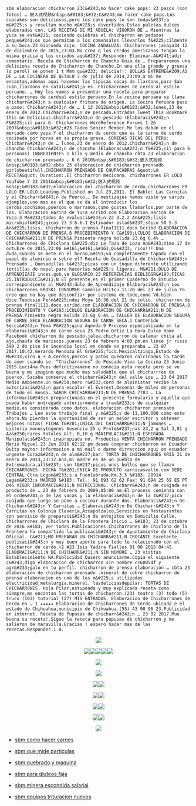 
```
sbm elaboracion chicharron 23C&#243;mo hacer cake pops: 23 pasos (con fotos) … 嵌入式视频&nbsp;&#0183;&#32;C&#243;mo hacer cake pops.Los cupcakes son deliciosos,pero los cake pops lo son todav&#237;a m&#225;s y resultan mucho m&#225;s divertidos.Estas paletas dulces elaboradas con. LAS RECETAS DE MI ABUELA: VIGORON DE … Mientras la yuca se est&#225; cociendo quiebras el chicharron en pedazos peque&#241;os que permitan a los comensales llevarlos f&#225;cilmente a su boca.23 Gioconda dijo. COCINA ANDALUZA: Chicharrones janaya34 12 de diciembre de 2015,23:03.No creo q los cerdos americanos tengan la misma gracia q los criados aqu&#237;.Responder Eliminar.A&#241;adir comentario. Receta de Chicharron de Chancho Guia de … Prepararemos una deliciona receta de Chicharron de Chancho,En una olla grande y gruesa (o perol) se ponen 1 t Mmm qu&#233; delicia!!: BOLLAS EXTREME&#209;AS DE … LA COCINERA DE BETULO 7 de julio de 2014,23:09.a mi me encantan,ademas aqui hacemos las tipicas cocas de llardons,para San Juan,llardons en catalu&#241;a es. Chicharrones de cerdo al estilo peruano. … Hoy les vamos a presentar una receta para preparar chicharrones de cerdoal estilo peruano.En la cocina peruana se llama chicharr&#243;n a cualquier fritura de origen. La Cocina Peruana paso a paso: Chicharr&#243;n de … 1 13 2012&nbsp;&#0183;&#32;lunes,23 de enero de 2012.Chicharr&#243;n de pescado.Entradas Tweet This Bookmark this on Delicious.Chicharr&#243;n de pescado (Elaboraci&#243;n F&#225;cil para 6. Chicharrones WordReference Forums 1 26 2007&nbsp;&#0183;&#32;#23.Tadeo Senior Member.Me los daban en el mercado como yapa.Y el chicharron de cerdo que es la carne de cerdo cocinada por horas en su propia grasa. COMIDAS RICAS DEL PERU: Chicharr&#243;n de … lunes,23 de enero de 2012.Chicharr&#243;n de chancho Chicharr&#243;n de chancho (Elaboraci&#243;n f&#225;cil para 6 personas) INGREDIENTES 1 kilo y medio de chancho cbta 23 elaboracion de chicharron prensado … 6 6 2010&nbsp;&#0183;&#32;嵌入式视频&nbsp;&#0183;&#32;cbta 23 elaboracion de chicharron prensado girlsbeatifull.CHICHARRON PRENSADO DE CHUPACABRAS &quot;LA RECETA&quot; Duration:.El Chicharron mexicano. chicharrones ER LOLO YouTube 7 23 2011&nbsp;&#0183;&#32;嵌入式视频&nbsp;&#0183;&#32;elaboracion del chicharron de cerdo.chicharrones ER LOLO ER LOLO.Loading.Published on Jul 23,2011. El Bable: Las Carnitas y el Chicharr&#243;n de Puerco,… De mestizajes hemos visto ya varios ejemplos,uno mas es el que se da al introducir los cerdos,cochinos,puercos o marranos,como gustes llamarlos,por parte de los. Elaboracion Harina de Yuca scribd.com Elaboracion Harina de Yuca.3 M&#233;todos de evaluaci&#243;n 22 3.2.2 An&#225;lisis microbiol&#243;gicos 23 3.6.6.1 Estimador estad&#237;stico 50 5.3 An&#225;lisis. chicharron de prensa final1111.docx Scribd ELABORACION DE CHICHARRON DE PRENSA.8 PROCEDIMIENTO Y C&#193;LCULOS ELABORACION DE CHICHARR&#211;N DE PRENSA.Pimienta negra molida 23.6g 0.4% … Chicharrones de Chiclana C&#225;diz La Taza de Loza An&#243;nimo 17 de octubre de 2015,23:06 &#161;&#161;&#161;Qu&#233; rico!!! Una duda,cuando se mete en el horno,&#191;va completamente tapado con el papel de aluminio o sobre el? Receta de Quesadilla de Chicharr&#243;n Prensado … Quesadillas t&#237;picas con un toque diferente utilizando tortillas de nopal para hacerlas m&#225;s ligeras. M&#211;DULO DE APRENDIZAJE inces.gob.ve GLOSARIO 23 REFERENCIAS BIBLIOGR&#193;FICAS 25.INTRODUCCI&#211;N El presente,es el primer Cuaderno de Estudio correspondiente al M&#243;dulo de Aprendizaje Elaboraci&#243;n Los chicharrones EROSKI CONSUMER Camelia Hritcu 11:20 del 23 de julio.Yo creo que no hay que desconfiar por sistema de todo,como Vd.bien dice.Teodosio Fern&#225;ndez Moya 18:36 del 21 de julio. chicharron de prensa final1111.docx scribd.com ELABORACION DE CHICHARRON DE PRENSA.8 PROCEDIMIENTO Y C&#193;LCULOS ELABORACION DE CHICHARR&#211;N DE PRENSA.Pimienta negra molida 23.6g 0.4% … TALLER DE ELABORACION SEGURA DE CARNE SECA ELABORACION SEGURA DE CARNE SECA.1 Contenido Secci&#243;n Tema P&#225;gina Agenda.9 Proceso especializado en la elaboraci&#243;n de carne seca 23 Pedro Ortiz La Hora Dulce Home Facebook chicharron de pescado,jalea,chicharron de calamar chita al ajo,chaufa de mariscos.jueves 23 de febrero 4:00 pm.en lince jr risso 390 2 do piso Se incendia local en donde se preparaba … 23 07 2017.10:42.Gerardo Mendoza El Gr&#225;fico.Mexicaltzingo,Estado de M&#233;xico A + A.Cerdos,perros y patos quedaron calcinados la tarde de ayer cuando se. “Chicharrones” de Pescado Viva La Cocina 23 Junio 2015.Luci4na.Pues definitivamene no conocia esta receta pero se ve buena y me imagino que mucho mas saludable que el chicharr+on de puerco. Sacaba conserva el chicharr&#243;n del valle Los … 23 04 2017 Medio Ambiente.Un n&#250;mero r&#233;cord de alpinistas recibe la autorizaci&#243;n para escalar el Everest.Decenas de miles de personas de todo el mundo. SABOR CHICHARR&#211;N DE PRENSA 7783 … La informaci&#243;n proporcionada en el presente formulario y aquella que pueda haber entregado anteriormente a trav&#233;s de cualquier medio,es considerada como datos. elaboracion chicharron prensado Trabajos … Lee este trabajo final y m&#225;s de 11,100,000 como este ahora.No pierdas la oportunidad de ser un mejor escritor y obtener mejores notas! FICHA T&#201;CNICA DEL CHICHARR&#211;N jamones … Listeria monocytogenes Ausencia 25 g Prote&#237;nas 23,2 g Sal 3,81 g Az&#250;cares totales &lt; 0,10 g MANIPULACI&#211;N ESPERADA Manipulaci&#243;n inapropiada no. Productos VENTA CHICHARRON PRENSADO Mario Miguel.23 Jun 2016 02:12 pm.deseo comprar chicharron en Ecuador Quito maytor informacion a mi mail o darme dirreccion aqui en ecuador urgente Coraz&#243;n de alm&#237;bar: TORTA DE CHICHARRONES KRIS 31 de enero de 2013,23:12.Ana,mi madre es de un pueblo de Extremadura,all&#237; son t&#237;picos unos bollos que se llaman CHICHARRONES. FICHA T&#201;CNICA DE PRODUCTO carnicasvalle.com SEDE CENTRAL Ctra.Legan&#233;s a Fuenlabrada,Km.3,5 &#183; 28914 Legan&#233;s MADRID &#183; Tel.: 91 693 62 62 Fax: 91 694 25 69 ES PT 046 VIGOR INFORMACI&#211;N NUTRICIONAL. Chicharr&#243;n de cuajada es producto de … 23 de febrero de 2009,05:00 am.El proceso comienza con el orde&#241;o de las vacas y la elaboraci&#243;n de la t&#237;pica cuajada que luego se pone a cocinar durante dos. Elaboraci&#243;n De Chicharr&#243;n Y Carnitas … Elaboraci&#243;n De Chicharr&#243;n Y Carnitas en Colonia Claveria,Azcapotzalco,Servicios en Restaurantes con servicio de preparaci&#243;n de antojitos en Domicilio Calle. Chicharrones de Chiclana de la Frontera Inicio … &#183; 23 de octubre de 2016 &#183; Ver todas.Publicaciones.Chicharrones de Chiclana de la Frontera ha compartido la publicaci&#243;n de Ayuntamiento de Chiclana Oficial. C&#211;MO PREPARAR UN CHICHARR&#211;N CROCANTE Excelente publicaci&#243;n y muy buen aporte para todo lo relacionado con el chicharron de cerdo.+2 #23 Isis Yadira Fiallos 01 08 2015 04:43. ELABORACI&#211;N DE CHICHARR&#211;N SIN NOMBRE … 23 visitas Establecimiento NA.Publicidad Quiero anunciarme.Copia el siguiente c&#243;digo elaboracion de chicharron sin nombre cc60854f y agr&#233;galo en tu perfil. chicharron de prensa elaboracion … cbta 23 elaboracion de chicharron prensado .mineral de cobre chicharron de prensa elaboracion es uno de los m&#225;s utilizados electricidad,metalurgia,mineral. lasdeliciasdepilar: TORTAS DE CHICHARRONES. Hola Pilar,estupenda y muy explicada receta como siempre,me encantan las tortas de chicharron.(23) teatro (3) todo (5) truco (103) tutorial (27) MIS ENTRADAS. Elaboracion de Chicharrones de Cerdo en … I ★★★★★ Elaboracion de Chicharrones de Cerdo ubicada e el estado de Chihuahua,municipio de Chihuahua.(55) 43 98 96 23.Publicidad en internet. Receta de Pupusas de chicharr&#243;n … 23 02 2017.Muu buena su receta!.Sigue la receta para pupusas de chicharron y me salieron de maravilla.Gracias ! espero hacer mas de las recetas.Responder.1 0. 
```

<div align="center">

<a href="https://es-crusher.shibang-china.com/github&k=sbm+elaboracion+chicharron+23"><img src="https://static.shibang-china.com/es/crusher/logo.jpg"></a>

<a href="https://es-crusher.shibang-china.com/github&k=sbm+elaboracion+chicharron+23"><img src="https://static.shibang-china.com/es/crusher/index.jpg"></a><a href="https://es-crusher.shibang-china.com/material.htmlgithub&k=sbm+elaboracion+chicharron+23"><img src="https://static.shibang-china.com/es/crusher/material.jpg"></a><a href="https://es-crusher.shibang-china.com/application.htmlgithub&k=sbm+elaboracion+chicharron+23"><img src="https://static.shibang-china.com/es/crusher/application.jpg"></a><a href="https://es-crusher.shibang-china.com/aboutus.htmlgithub&k=sbm+elaboracion+chicharron+23"><img src="https://static.shibang-china.com/es/crusher/aboutus.jpg"></a><a href="https://es-crusher.shibang-china.com/contact.htmlgithub&k=sbm+elaboracion+chicharron+23"><img src="https://static.shibang-china.com/es/crusher/contact.jpg"></a>

<a href="https://es-crusher.shibang-china.com/github&k=sbm+elaboracion+chicharron+23"><img src="https://static.shibang-china.com/es/crusher/banner.jpg"></a>

<a href="https://swt.shibang-china.com/github&k=sbm+elaboracion+chicharron+23"><img src="https://static.shibang-china.com/es/crusher/text.jpg"></a>

<a href="https://swt.shibang-china.com/github&k=sbm+elaboracion+chicharron+23"><img src="https://static.shibang-china.com/es/crusher/chat.jpg"></a><a href="https://es-crusher.shibang-china.com/contact.htmlgithub&k=sbm+elaboracion+chicharron+23"><img src="https://static.shibang-china.com/es/crusher/message.jpg"></a>

<a href="https://es-crusher.shibang-china.com/products/pe.htmlgithub&k=sbm+elaboracion+chicharron+23"><img src="https://static.shibang-china.com/es/crusher/pe.jpg"></a><a href="https://es-crusher.shibang-china.com/products/pf.htmlgithub&k=sbm+elaboracion+chicharron+23"><img src="https://static.shibang-china.com/es/crusher/pf.jpg"></a>

<a href="https://es-crusher.shibang-china.com/products/hpt.htmlgithub&k=sbm+elaboracion+chicharron+23"><img src="https://static.shibang-china.com/es/crusher/hpt.jpg"></a><a href="https://es-crusher.shibang-china.com/products/vsi.htmlgithub&k=sbm+elaboracion+chicharron+23"><img src="https://static.shibang-china.com/es/crusher/vsi.jpg"></a>

<a href="https://es-crusher.shibang-china.com/products/klv.htmlgithub&k=sbm+elaboracion+chicharron+23"><img src="https://static.shibang-china.com/es/crusher/klv.jpg"></a><a href="https://es-crusher.shibang-china.com/products/portable.htmlgithub&k=sbm+elaboracion+chicharron+23"><img src="https://static.shibang-china.com/es/crusher/portable.jpg"></a>

<a href="https://swt.shibang-china.com/github&k=sbm+elaboracion+chicharron+23"><img src="https://static.shibang-china.com/es/crusher/case.jpg"></a>

</div>


* [sbm como hacer carnes](sbm%20como%20hacer%20carnes.md)

* [sbm que mide particulas](sbm%20que%20mide%20particulas.md)

* [sbm quebrado y maquina](sbm%20quebrado%20y%20maquina.md)

* [sbm para gluteos faja](sbm%20para%20gluteos%20faja.md)

* [sbm minera escondida salarial](sbm%20minera%20escondida%20salarial.md)

* [sbm equipos trituracion nuevos](sbm%20equipos%20trituracion%20nuevos.md)